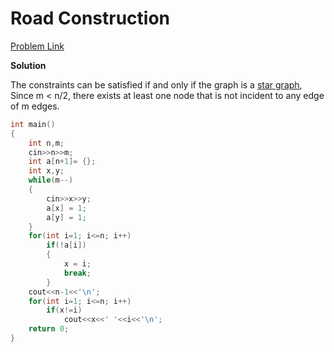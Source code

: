 # Road Construction

[Problem Link](https://codeforces.com/problemset/problem/330/b?locale=en)

**Solution**

The constraints can be satisfied if and only if the graph is a [star graph](https://github.com/Khaled-Mahmmoud/MyCompetitiveProgramming/blob/master/img/Graph/Star%20graph.png), Since m < n/2, there exists at least one node that is not incident to any edge of m edges.

```cpp
int main()
{
    int n,m;
    cin>>n>>m;
    int a[n+1]= {};
    int x,y;
    while(m--)
    {
        cin>>x>>y;
        a[x] = 1;
        a[y] = 1;
    }
    for(int i=1; i<=n; i++)
        if(!a[i])
        {
            x = i;
            break;
        }
    cout<<n-1<<'\n';
    for(int i=1; i<=n; i++)
        if(x!=i)
            cout<<x<<' '<<i<<'\n';
    return 0;
}
```
